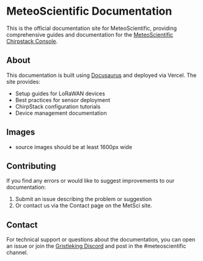 # MeteoScientific Documentation

This is the official documentation site for MeteoScientific, providing comprehensive guides and documentation for the [MeteoScientific Chirpstack Console](https://console.meteoscientific.com/front/).

## About

This documentation is built using [Docusaurus](https://docusaurus.io/) and deployed via Vercel. The site provides:
- Setup guides for LoRaWAN devices
- Best practices for sensor deployment
- ChirpStack configuration tutorials
- Device management documentation

## Images
- source images should be at least 1600px wide

## Contributing

If you find any errors or would like to suggest improvements to our documentation:

1. Submit an issue describing the problem or suggestion
2. Or contact us via the Contact page on the MetSci site.

## Contact

For technical support or questions about the documentation, you can open an issue or join the [Gristleking Discord](https://discord.gg/PAjUSky9Hp) and post in the #meteoscientific channel.
